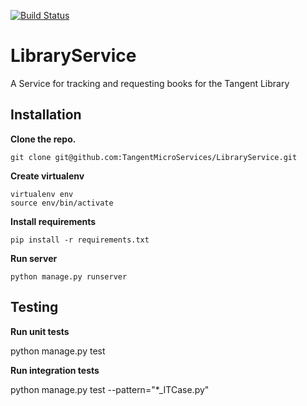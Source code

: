 [![Build Status](http://jenkins.tangentme.com/view/MicroServices/job/Build%20LibarayService/badge/icon)](http://jenkins.tangentme.com/view/MicroServices/job/Build%20LibarayService/)

# LibraryService
A Service for tracking and requesting books for the Tangent Library

## Installation 

**Clone the repo.**

    git clone git@github.com:TangentMicroServices/LibraryService.git

**Create virtualenv**

    virtualenv env
    source env/bin/activate

**Install requirements**

    pip install -r requirements.txt

**Run server**

    python manage.py runserver

## Testing

**Run unit tests**
 
   python manage.py test

**Run integration tests**

   python manage.py test --pattern="*_ITCase.py"
